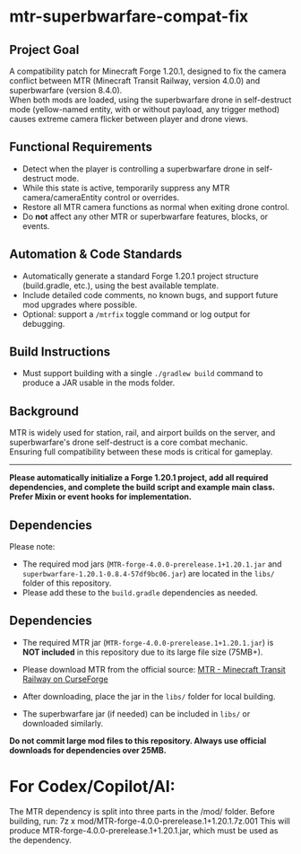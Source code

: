 # mtr-superbwarfare-compat-fix

## Project Goal
A compatibility patch for Minecraft Forge 1.20.1, designed to fix the camera conflict between MTR (Minecraft Transit Railway, version 4.0.0) and superbwarfare (version 8.4.0).  
When both mods are loaded, using the superbwarfare drone in self-destruct mode (yellow-named entity, with or without payload, any trigger method) causes extreme camera flicker between player and drone views.

## Functional Requirements
- Detect when the player is controlling a superbwarfare drone in self-destruct mode.
- While this state is active, temporarily suppress any MTR camera/cameraEntity control or overrides.
- Restore all MTR camera functions as normal when exiting drone control.
- Do **not** affect any other MTR or superbwarfare features, blocks, or events.

## Automation & Code Standards
- Automatically generate a standard Forge 1.20.1 project structure (build.gradle, etc.), using the best available template.
- Include detailed code comments, no known bugs, and support future mod upgrades where possible.
- Optional: support a `/mtrfix` toggle command or log output for debugging.

## Build Instructions
- Must support building with a single `./gradlew build` command to produce a JAR usable in the mods folder.

## Background
MTR is widely used for station, rail, and airport builds on the server, and superbwarfare's drone self-destruct is a core combat mechanic.  
Ensuring full compatibility between these mods is critical for gameplay.

---

**Please automatically initialize a Forge 1.20.1 project, add all required dependencies, and complete the build script and example main class.  
Prefer Mixin or event hooks for implementation.**

## Dependencies
Please note:
- The required mod jars (`MTR-forge-4.0.0-prerelease.1+1.20.1.jar` and `superbwarfare-1.20.1-0.8.4-57df9bc06.jar`) are located in the `libs/` folder of this repository.
- Please add these to the `build.gradle` dependencies as needed.

## Dependencies

- The required MTR jar (`MTR-forge-4.0.0-prerelease.1+1.20.1.jar`) is **NOT included** in this repository due to its large file size (75MB+).
- Please download MTR from the official source:
  [MTR - Minecraft Transit Railway on CurseForge](https://www.curseforge.com/minecraft/mc-mods/minecraft-transit-railway)
- After downloading, place the jar in the `libs/` folder for local building.

- The superbwarfare jar (if needed) can be included in `libs/` or downloaded similarly.

**Do not commit large mod files to this repository. Always use official downloads for dependencies over 25MB.**

# For Codex/Copilot/AI:
The MTR dependency is split into three parts in the /mod/ folder.
Before building, run:
7z x mod/MTR-forge-4.0.0-prerelease.1+1.20.1.7z.001
This will produce MTR-forge-4.0.0-prerelease.1+1.20.1.jar, which must be used as the dependency.
